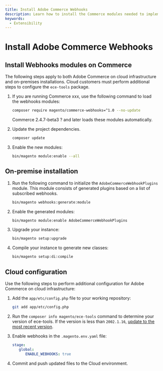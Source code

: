 ```yaml
---
title: Install Adobe Commerce Webhooks
description: Learn how to install the Commerce modules needed to implement webhooks.
keywords:
  - Extensibility
---
```


# Install Adobe Commerce Webhooks

## Install Webhooks modules on Commerce

The following steps apply to both Adobe Commerce on cloud infrastructure and on-premises installations. Cloud customers must perform additional steps to configure the `ece-tools` package.

1. If you are running Commerce xxx, use the following command to load the webhooks modules:

   ```bash
   composer require magento/commerce-webhooks=^1.0 --no-update
   ```

   Commerce 2.4.7-beta3 ? and later loads these modules automatically.

1. Update the project dependencies.

   ```bash
   composer update
   ```

1. Enable the new modules:

   ```bash
   bin/magento module:enable --all
   ```

## On-premise installation

1. Run the following command to initialize the `AdobeCommerceWebhookPlugins` module. This module consists of generated plugins based on a list of subscribed webhooks.

   ```bash
   bin/magento webhooks:generate:module
   ```

1. Enable the generated modules:

   ```bash
   bin/magento module:enable AdobeCommerceWebhookPlugins
   ```

1. Upgrade your instance:

   ```bash
   bin/magento setup:upgrade
   ```

1. Compile your instance to generate new classes:

   ```bash
   bin/magento setup:di:compile
   ```

## Cloud configuration

Use the following steps to perform additional configuration for Adobe Commerce on cloud infrastructure:

1. Add the `app/etc/config.php` file to your working repository:

   ```bash
   git add app/etc/config.php
   ```

1. Run the `composer info magento/ece-tools` command to determine your version of ece-tools. If the version is less than `2002.1.16`, [update to the most recent version](https://experienceleague.adobe.com/docs/commerce-cloud-service/user-guide/dev-tools/ece-tools/update-package.html).

1. Enable webhooks in the `.magento.env.yaml` file:

   ```yaml
   stage:
      global:
         ENABLE_WEBHOOKS: true
   ```

1. Commit and push updated files to the Cloud environment.
